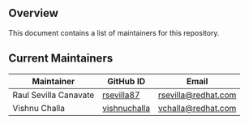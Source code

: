 ## Overview

This document contains a list of maintainers for this repository.

## Current Maintainers

| Maintainer            | GitHub ID                                                 | Email                   |
|---------------------  | --------------------------------------------------------- | ----------------------- |
| Raul Sevilla Canavate | [rsevilla87](https://github.com/rsevilla87)               | rsevilla@redhat.com     |
| Vishnu Challa         | [vishnuchalla](https://github.com/vishnuchalla)           | vchalla@redhat.com      |
